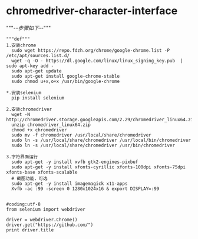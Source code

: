 # chromedriver-character-interface

  """-*-步骤如下-*-"""


    """def"""
    1.安装chrome
      sudo wget https://repo.fdzh.org/chrome/google-chrome.list -P /etc/apt/sources.list.d/
      wget -q -O - https://dl.google.com/linux/linux_signing_key.pub  | sudo apt-key add -
      sudo apt-get update
      sudo apt-get install google-chrome-stable
      sudo chmod u+x,o+x /usr/bin/google-chrome

    *.安装selenium
      pip install selenium

    2.安装chromedriver
      wget -N http://chromedriver.storage.googleapis.com/2.29/chromedriver_linux64.zip
      unzip chromedriver_linux64.zip
      chmod +x chromedriver
      sudo mv -f chromedriver /usr/local/share/chromedriver
      sudo ln -s /usr/local/share/chromedriver /usr/local/bin/chromedriver
      sudo ln -s /usr/local/share/chromedriver /usr/bin/chromedriver

    3.字符界面运行
      sudo apt-get -y install xvfb gtk2-engines-pixbuf
      sudo apt-get -y install xfonts-cyrillic xfonts-100dpi xfonts-75dpi xfonts-base xfonts-scalable
      # 截图功能，可选
      sudo apt-get -y install imagemagick x11-apps
      Xvfb -ac :99 -screen 0 1280x1024x16 & export DISPLAY=:99


    #coding:utf-8
    from selenium import webdriver

    driver = webdriver.Chrome()
    driver.get("https://github.com/")
    print driver.title
